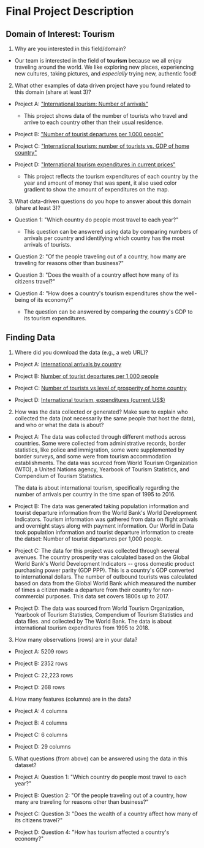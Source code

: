 # Final Project Description

## Domain of Interest: Tourism
1.  Why are you interested in this field/domain?

  * Our team is interested in the field of **tourism** because we all enjoy traveling around the world. We like exploring new places, experiencing new cultures, taking pictures, and *especially* trying new, authentic food!


2.  What other examples of data driven project have you found related to this domain (share at least 3)?

  * Project A:  ["International tourism: Number of arrivals"](https://ourworldindata.org/grapher/international-tourism-number-of-arrivals?tab=chart)

      - This project shows data of the number of tourists who travel and arrive to each country other than their usual residence.

  * Project B:  ["Number of tourist departures per 1,000 people"](https://ourworldindata.org/tourism#all-charts-preview)

  * Project C:  ["International tourism: number of tourists vs. GDP of home country"](https://ourworldindata.org/grapher/number-of-tourists-outbound-vs-level-of-prosperity-of-the-home-country?tab=chart)

  * Project D:  ["International tourism expenditures in current prices"](https://knoema.com/atlas/maps/Tourism-expenditures)

      - This project reflects the tourism expenditures of each country by the year and amount of money that was spent, it also used color gradient to show the amount of expenditures on the map.


3. What data-driven questions do you hope to answer about this domain (share at least 3)?

  * Question 1: "Which country do people most travel to each year?"

    - This question can be answered using data by comparing numbers of arrivals per country and identifying which country has the most arrivals of tourists.

  * Question 2: "Of the people traveling out of a country, how many are traveling for reasons other than business?"

  * Question 3: "Does the wealth of a country affect how many of its citizens travel?"

  * Question 4: "How does a country's tourism expenditures show the well-being of its economy?"
    - The question can be answered by comparing the country's GDP to its tourism expenditures.

## Finding Data
1. Where did you download the data (e.g., a web URL)?

  * Project A:  [International arrivals by country](https://ourworldindata.org/grapher/international-tourism-number-of-arrivals)

  * Project B:  [Number of tourist departures per 1,000 people](https://ourworldindata.org/tourism#all-charts-preview)

  * Project C:  [Number of tourists vs level of prosperity of home country](https://ourworldindata.org/grapher/number-of-tourists-outbound-vs-level-of-prosperity-of-the-home-country)

  * Project D:  [International tourism, expenditures (current US$)](https://data.worldbank.org/indicator/ST.INT.XPND.CD)

2. How was the data collected or generated? Make sure to explain who collected the data (not necessarily the same people that host the data), and who or what the data is about?

  * Project A:  The data was collected through different methods across countries. Some were collected from administrative records, border statistics, like police and immigration, some were supplemented by border surveys, and some were from tourism accommodation establishments. The data was sourced from World Tourism Organization (WTO), a United Nations agency, Yearbook of Tourism Statistics, and Compendium of Tourism Statistics.

    The data is about international tourism, specifically regarding the number of arrivals per country in the time span of 1995 to 2016.

  * Project B: The data was generated taking population information and tourist departure information from the World Bank's World Development Indicators. Tourism information was gathered from data on flight arrivals and overnight stays along with payment information. Our World in Data took population information and tourist departure information to create the datset: Number of tourist departures per 1,000 people.

  * Project C:  The data for this project was collected through several avenues. The country prosperity was calculated based on the Global World Bank's World Development Indicators -- gross domestic product purchasing power parity (GDP PPP). This is a country's GDP converted to international dollars. The number of outbound tourists was calculated based on data from the Global World Bank which measured the number of times a citizen made a departure from their country for non-commercial purposes. This data set covers 1800s up to 2017.

  * Project D:  The data was sourced from World Tourism Organization, Yearbook of Tourism Statistics, Compendium of Tourism Statistics and data files. and collected by The World Bank. The data is about international tourism expenditures from 1995 to 2018.

3. How many observations (rows) are in your data?

  * Project A:  5209 rows

  * Project B:  2352 rows

  * Project C:  22,223 rows

  * Project D:  268 rows

4. How many features (columns) are in the data?

  * Project A:  4 columns

  * Project B:  4 columns

  * Project C:  6 columns

  * Project D:  29 columns

5. What questions (from above) can be answered using the data in this dataset?

  * Project A: Question 1: "Which country do people most travel to each year?"

  * Project B:  Question 2: "Of the people traveling out of a country, how many are traveling for reasons other than business?"

  * Project C: Question 3: "Does the wealth of a country affect how many of its citizens travel?"

  * Project D: Question 4: "How has tourism affected a country's economy?"
